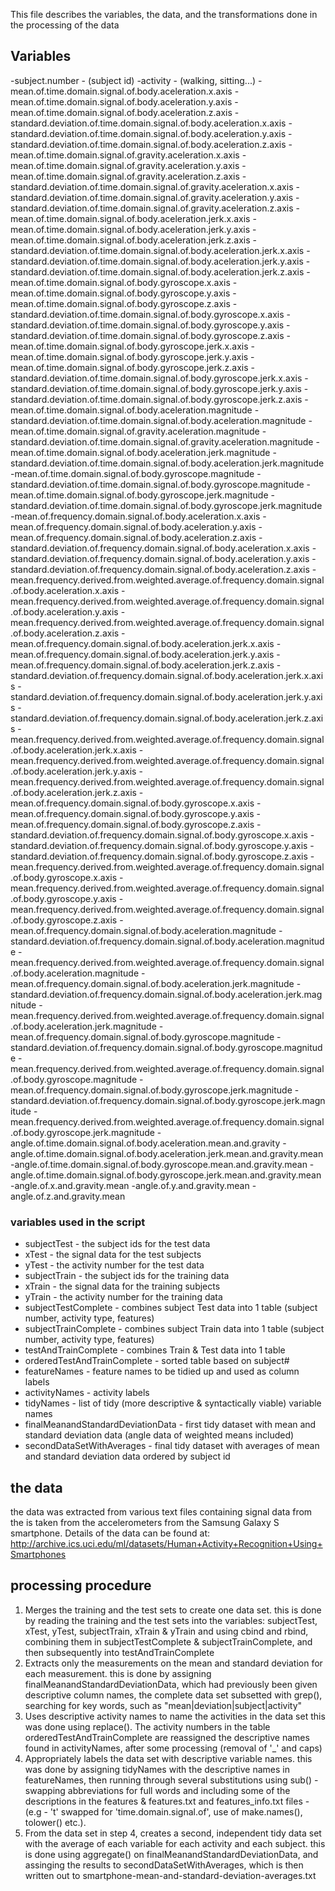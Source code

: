 This file describes the variables, the data, and the transformations done in the processing of the data 

## Variables 
-subject.number - (subject id)
-activity - (walking, sitting...)
-mean.of.time.domain.signal.of.body.aceleration.x.axis
-mean.of.time.domain.signal.of.body.aceleration.y.axis
-mean.of.time.domain.signal.of.body.aceleration.z.axis
-standard.deviation.of.time.domain.signal.of.body.aceleration.x.axis
-standard.deviation.of.time.domain.signal.of.body.aceleration.y.axis
-standard.deviation.of.time.domain.signal.of.body.aceleration.z.axis
-mean.of.time.domain.signal.of.gravity.aceleration.x.axis
-mean.of.time.domain.signal.of.gravity.aceleration.y.axis
-mean.of.time.domain.signal.of.gravity.aceleration.z.axis
-standard.deviation.of.time.domain.signal.of.gravity.aceleration.x.axis
-standard.deviation.of.time.domain.signal.of.gravity.aceleration.y.axis
-standard.deviation.of.time.domain.signal.of.gravity.aceleration.z.axis
-mean.of.time.domain.signal.of.body.aceleration.jerk.x.axis
-mean.of.time.domain.signal.of.body.aceleration.jerk.y.axis
-mean.of.time.domain.signal.of.body.aceleration.jerk.z.axis
-standard.deviation.of.time.domain.signal.of.body.aceleration.jerk.x.axis
-standard.deviation.of.time.domain.signal.of.body.aceleration.jerk.y.axis
-standard.deviation.of.time.domain.signal.of.body.aceleration.jerk.z.axis
-mean.of.time.domain.signal.of.body.gyroscope.x.axis
-mean.of.time.domain.signal.of.body.gyroscope.y.axis
-mean.of.time.domain.signal.of.body.gyroscope.z.axis
-standard.deviation.of.time.domain.signal.of.body.gyroscope.x.axis
-standard.deviation.of.time.domain.signal.of.body.gyroscope.y.axis
-standard.deviation.of.time.domain.signal.of.body.gyroscope.z.axis
-mean.of.time.domain.signal.of.body.gyroscope.jerk.x.axis
-mean.of.time.domain.signal.of.body.gyroscope.jerk.y.axis
-mean.of.time.domain.signal.of.body.gyroscope.jerk.z.axis
-standard.deviation.of.time.domain.signal.of.body.gyroscope.jerk.x.axis
-standard.deviation.of.time.domain.signal.of.body.gyroscope.jerk.y.axis
-standard.deviation.of.time.domain.signal.of.body.gyroscope.jerk.z.axis
-mean.of.time.domain.signal.of.body.aceleration.magnitude
-standard.deviation.of.time.domain.signal.of.body.aceleration.magnitude
-mean.of.time.domain.signal.of.gravity.aceleration.magnitude
-standard.deviation.of.time.domain.signal.of.gravity.aceleration.magnitude
-mean.of.time.domain.signal.of.body.aceleration.jerk.magnitude
-standard.deviation.of.time.domain.signal.of.body.aceleration.jerk.magnitude
-mean.of.time.domain.signal.of.body.gyroscope.magnitude
-standard.deviation.of.time.domain.signal.of.body.gyroscope.magnitude
-mean.of.time.domain.signal.of.body.gyroscope.jerk.magnitude
-standard.deviation.of.time.domain.signal.of.body.gyroscope.jerk.magnitude
-mean.of.frequency.domain.signal.of.body.aceleration.x.axis
-mean.of.frequency.domain.signal.of.body.aceleration.y.axis
-mean.of.frequency.domain.signal.of.body.aceleration.z.axis
-standard.deviation.of.frequency.domain.signal.of.body.aceleration.x.axis
-standard.deviation.of.frequency.domain.signal.of.body.aceleration.y.axis
-standard.deviation.of.frequency.domain.signal.of.body.aceleration.z.axis
-mean.frequency.derived.from.weighted.average.of.frequency.domain.signal.of.body.aceleration.x.axis
-mean.frequency.derived.from.weighted.average.of.frequency.domain.signal.of.body.aceleration.y.axis
-mean.frequency.derived.from.weighted.average.of.frequency.domain.signal.of.body.aceleration.z.axis
-mean.of.frequency.domain.signal.of.body.aceleration.jerk.x.axis
-mean.of.frequency.domain.signal.of.body.aceleration.jerk.y.axis
-mean.of.frequency.domain.signal.of.body.aceleration.jerk.z.axis
-standard.deviation.of.frequency.domain.signal.of.body.aceleration.jerk.x.axis
-standard.deviation.of.frequency.domain.signal.of.body.aceleration.jerk.y.axis
-standard.deviation.of.frequency.domain.signal.of.body.aceleration.jerk.z.axis
-mean.frequency.derived.from.weighted.average.of.frequency.domain.signal.of.body.aceleration.jerk.x.axis
-mean.frequency.derived.from.weighted.average.of.frequency.domain.signal.of.body.aceleration.jerk.y.axis
-mean.frequency.derived.from.weighted.average.of.frequency.domain.signal.of.body.aceleration.jerk.z.axis
-mean.of.frequency.domain.signal.of.body.gyroscope.x.axis
-mean.of.frequency.domain.signal.of.body.gyroscope.y.axis
-mean.of.frequency.domain.signal.of.body.gyroscope.z.axis
-standard.deviation.of.frequency.domain.signal.of.body.gyroscope.x.axis
-standard.deviation.of.frequency.domain.signal.of.body.gyroscope.y.axis
-standard.deviation.of.frequency.domain.signal.of.body.gyroscope.z.axis
-mean.frequency.derived.from.weighted.average.of.frequency.domain.signal.of.body.gyroscope.x.axis
-mean.frequency.derived.from.weighted.average.of.frequency.domain.signal.of.body.gyroscope.y.axis
-mean.frequency.derived.from.weighted.average.of.frequency.domain.signal.of.body.gyroscope.z.axis
-mean.of.frequency.domain.signal.of.body.aceleration.magnitude
-standard.deviation.of.frequency.domain.signal.of.body.aceleration.magnitude
-mean.frequency.derived.from.weighted.average.of.frequency.domain.signal.of.body.aceleration.magnitude
-mean.of.frequency.domain.signal.of.body.aceleration.jerk.magnitude
-standard.deviation.of.frequency.domain.signal.of.body.aceleration.jerk.magnitude
-mean.frequency.derived.from.weighted.average.of.frequency.domain.signal.of.body.aceleration.jerk.magnitude
-mean.of.frequency.domain.signal.of.body.gyroscope.magnitude
-standard.deviation.of.frequency.domain.signal.of.body.gyroscope.magnitude
-mean.frequency.derived.from.weighted.average.of.frequency.domain.signal.of.body.gyroscope.magnitude
-mean.of.frequency.domain.signal.of.body.gyroscope.jerk.magnitude
-standard.deviation.of.frequency.domain.signal.of.body.gyroscope.jerk.magnitude
-mean.frequency.derived.from.weighted.average.of.frequency.domain.signal.of.body.gyroscope.jerk.magnitude
-angle.of.time.domain.signal.of.body.aceleration.mean.and.gravity
-angle.of.time.domain.signal.of.body.aceleration.jerk.mean.and.gravity.mean
-angle.of.time.domain.signal.of.body.gyroscope.mean.and.gravity.mean
-angle.of.time.domain.signal.of.body.gyroscope.jerk.mean.and.gravity.mean
-angle.of.x.and.gravity.mean
-angle.of.y.and.gravity.mean
-angle.of.z.and.gravity.mean

### variables used in the script
-  subjectTest - the subject ids for the test data 
-  xTest - the signal data for the test subjects 
-  yTest - the activity number for the test data
-  subjectTrain - the subject ids for the training data
-  xTrain - the signal data for the training subjects 
-  yTrain - the activity number for the training data
-  subjectTestComplete - combines subject Test data into 1 table (subject number, activity type, features) 
-  subjectTrainComplete - combines subject Train data into 1 table (subject number, activity type, features)  
-  testAndTrainComplete - combines Train & Test data into 1 table
-  orderedTestAndTrainComplete - sorted table based on subject#
-  featureNames - feature names to be tidied up and used as column labels
-  activityNames - activity labels
-  tidyNames - list of tidy (more descriptive & syntactically viable) variable names            
-  finalMeanandStandardDeviationData - first tidy dataset with mean and standard deviation data (angle data of weighted means included)
-  secondDataSetWithAverages - final tidy dataset with averages of mean and standard deviation data ordered by subject id
  
## the data
  the data was extracted from various text files containing signal data from the is taken from the accelerometers from the Samsung Galaxy S smartphone. 
  Details of the data can be found at: http://archive.ics.uci.edu/ml/datasets/Human+Activity+Recognition+Using+Smartphones
  
## processing procedure
  1. Merges the training and the test sets to create one data set.
    this is done by reading the training and the test sets into the variables: subjectTest, xTest, yTest, subjectTrain, xTrain & yTrain
    and using cbind and rbind, combining them in subjectTestComplete & subjectTrainComplete, and then subsequently into testAndTrainComplete
  2. Extracts only the measurements on the mean and standard deviation for each measurement.
    this is done by assigning finalMeanandStandardDeviationData, which had previously been given descriptive column names, the complete data set subsetted with grep(), searching for key words, such as "mean|deviation|subject|activity"
  3. Uses descriptive activity names to name the activities in the data set
    this was done using replace(). The activity numbers in the table orderedTestAndTrainComplete are reassigned the descriptive names found in activityNames, after some processing (removal of '_' and caps)
  4. Appropriately labels the data set with descriptive variable names.
    this was done by assigning tidyNames with the descriptive names in featureNames, then running through several substitutions using sub() - swapping abbreviations for full words and including some of the descriptions in the features & features.txt and features_info.txt files - (e.g - 't' swapped for 'time.domain.signal.of', use of make.names(), tolower() etc.). 
  5. From the data set in step 4, creates a second, independent tidy data set with the average of each variable for each activity and each subject.
    this is done using aggregate() on finalMeanandStandardDeviationData, and assinging the results to secondDataSetWithAverages, which is then written out to smartphone-mean-and-standard-deviation-averages.txt
